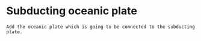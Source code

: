 Subducting oceanic plate
========================

```{todo}
Add the oceanic plate which is going to be connected to the subducting plate.
```